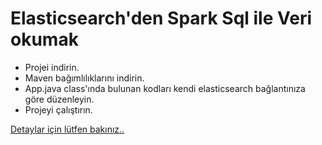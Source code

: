 # Elasticsearch'den Spark Sql ile Veri okumak
  - Projei indirin.
  - Maven bağımlılıklarını indirin.
  - App.java class'ında bulunan kodları kendi elasticsearch bağlantınıza göre düzenleyin.
  - Projeyi çalıştırın.
 
 [Detaylar için lütfen bakınız..](https://mehmetaltan.medium.com/spark-sql-i%CC%87le-elasticsearch-e-veri-indexlemek-ded91dbe670f) 
